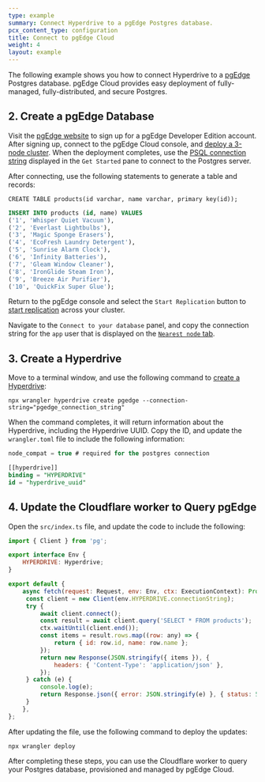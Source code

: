 ```yaml
---
type: example
summary: Connect Hyperdrive to a pgEdge Postgres database.
pcx_content_type: configuration
title: Connect to pgEdge Cloud
weight: 4
layout: example
---
```


The following example shows you how to connect Hyperdrive to a [pgEdge](https://pgedge.com/) Postgres database. pgEdge Cloud provides easy deployment of fully-managed, fully-distributed, and secure Postgres.




## 2. Create a pgEdge Database

Visit the [pgEdge website](https://www.pgedge.com/get-started/cloud) to sign up for a pgEdge Developer Edition account. After signing up, connect to the pgEdge Cloud console, and [deploy a 3-node cluster](https://docs.pgedge.com/cloud/cluster/create_cluster). When the deployment completes, use the [PSQL connection string](https://docs.pgedge.com/cloud/connecting/psql) displayed in the `Get Started` pane to connect to the Postgres server.

After connecting, use the following statements to generate a table and records:

`CREATE TABLE products(id varchar, name varchar, primary key(id));`

```sql
INSERT INTO products (id, name) VALUES
('1', 'Whisper Quiet Vacuum'),
('2', 'Everlast Lightbulbs'),
('3', 'Magic Sponge Erasers'),
('4', 'EcoFresh Laundry Detergent'),
('5', 'Sunrise Alarm Clock'),
('6', 'Infinity Batteries'),
('7', 'Gleam Window Cleaner'),
('8', 'IronGlide Steam Iron'),
('9', 'Breeze Air Purifier'),
('10', 'QuickFix Super Glue');
```

Return to the pgEdge console and select the `Start Replication` button to [start replication](https://docs.pgedge.com/cloud/database/manage_db#the-start-replication-pane) across your cluster. 

Navigate to the `Connect to your database` panel, and copy the connection string for the `app` user that is displayed on the [`Nearest node` tab](https://docs.pgedge.com/cloud/database/manage_db#connect-to-your-database). 


## 3. Create a Hyperdrive

Move to a terminal window, and use the following command to [create a Hyperdrive](https://developers.cloudflare.com/hyperdrive/get-started/):

`npx wrangler hyperdrive create pgedge --connection-string="pgedge_connection_string"`

When the command completes, it will return information about the Hyperdrive, including the Hyperdrive UUID. Copy the ID, and update the `wrangler.toml` file to include the following information:

```sql
node_compat = true # required for the postgres connection

[[hyperdrive]]
binding = "HYPERDRIVE"
id = "hyperdrive_uuid"
```

## 4. Update the Cloudflare worker to Query pgEdge

Open the `src/index.ts` file, and update the code to include the following:

```js
import { Client } from 'pg';

export interface Env {
    HYPERDRIVE: Hyperdrive;
}

export default {
    async fetch(request: Request, env: Env, ctx: ExecutionContext): Promise<Response> {
   	 const client = new Client(env.HYPERDRIVE.connectionString);
   	 try {
   		 await client.connect();
   		 const result = await client.query('SELECT * FROM products');
   		 ctx.waitUntil(client.end());
   		 const items = result.rows.map((row: any) => {
   			 return { id: row.id, name: row.name };
   		 });
   		 return new Response(JSON.stringify({ items }), {
   			 headers: { 'Content-Type': 'application/json' },
   		 });
   	 } catch (e) {
   		 console.log(e);
   		 return Response.json({ error: JSON.stringify(e) }, { status: 500 });
   	 }
    },
};
```

After updating the file, use the following command to deploy the updates:

`npx wrangler deploy`

After completing these steps, you can use the Cloudflare worker to query your Postgres database, provisioned and managed by pgEdge Cloud. 




















